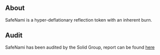 ## About

<p>SafeNami is a hyper-deflationary reflection token with an inherent burn.</p>

## Audit

SafeNami has been audited by the Solid Group, report can be found [here](https://solidgroup-68170.medium.com/safenami-x-solid-group-audit-results-9e668e3baf2e
)
